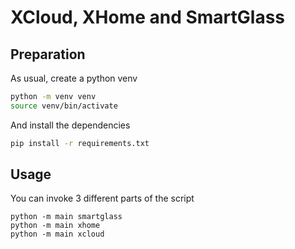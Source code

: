 # XCloud, XHome and SmartGlass

## Preparation

As usual, create a python venv

```sh
python -m venv venv
source venv/bin/activate
```

And install the dependencies
```sh
pip install -r requirements.txt
```

## Usage

You can invoke 3 different parts of the script

```
python -m main smartglass
python -m main xhome
python -m main xcloud
```